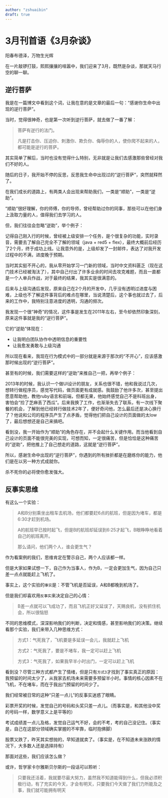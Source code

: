 ```yaml
---
author: "zshuaibin"
draft: true
---
```


# 3月刊首语《3月杂谈》

阳春布德泽，万物生光辉

在一片敲锣打鼓，熙熙攘攘的喧嚣中，我们迎来了3月，既然是杂谈，那就天马行空的聊一聊。

## 逆行菩萨

我是在一篇博文中看到这个词，让我在意的是文章的最后一句：“感谢你生命中出现的逆行菩萨”。

当时，觉得很神奇，也是第一次听到逆行菩萨，就去做了一番了解：

> 菩萨有逆行的法门。
>
> 凡是打击你、压迫你、刺激你、欺负你、侮辱你的人，使你爬不起来的人，都可能是逆行的菩萨。

其实简单了解后，当时也没有觉得什么特别，无非就是让我们去感激那些曾经对我们不好的人。

随后的日子，我开始不停的反思，反思我生命中出现过的“逆行菩萨”，突然就释然了。

在我们成长的道路上，有两类人会出现来帮助我们，一类是“顺助”，一类是“逆助”。

“顺助”很好理解，你的师傅，你的导师，曾经帮助过你的同事，那些可以在他们身上汲取力量的人，值得我们去学习的人。

但，我们往往会忽略“逆助”，举个例子：

记得自己刚入行的时候，曾经被上级安排一个任务，是个很复杂的功能，实时录音，需要去了解自己完全不了解的领域（java + red5 + flex），最终大概前后经历了2个月，终于成功上线。让我意外的是，上级却发了一封邮件，表达了对我开发过程中的不满，进度晚于预期。

当时其实挺不开心的，我从零开始学习一门新的领域，当时中文资料匮乏（现在这门技术已经被淘汰了），其中自己付出了许多业余的时间去攻克难题，而且一直都是一个人单兵作战，对于最终的结果，我其实是很满意的。

后来与上级沟通后发现，原来自己在2个月的开发中，几乎没有透明过进度与困难，上级也不了解这件事背后的难点在哪里，当说清楚后，这个事也就过去了，后来的工作中，我特别注意进度的透明，沟通的频次。

我发现一个很“神奇”的情况，这件事是发生在2011年左右，至今却依然印象深刻，原来这件事就是我的“逆行菩萨”。

它的“逆助”体现在：

* 让我明白团队协作中透明信息的重要性
* 让我愈发勇敢与上级沟通

所以现在看来，我现在行为模式中的一部分就是来源于那次的“不开心”，应该感激那时候出现的“逆行菩萨”。

甚至有的时候，我们需要这样的“逆助”来推自己一把，再举个例子：

2013年的时候，我认识一个做UI设计的朋友，关系也很不错，他和我说过几次，想转行做程序员，感觉写代码，做页面更有成就感。我鼓励了他许多次，甚至提出愿意帮助他，教他ruby语言和前端，但都无果，他始终感觉自己不是科班出身，害怕会“捡了芝麻丢了西瓜”。后来我换了工作，也渐渐失去了联系，有一次线下聚餐的机会，了解到他已经转行做技术2年了，便好奇问他，怎么最后还是决心换行了？他说和公司的程序员产生了点矛盾，觉得他们把自己设计的页面做的太low了，最后想想还是自己来搞吧。

看到没，我一开始作为“顺助”的角色存在，并不会起什么关键作用。而当他看到自己设计的页面不能很完美的实现，可想而知，一定很痛苦，但是恰恰是这种痛苦的“逆助”，把他推上了自己想走的道路，这就是“逆行菩萨”。

所以，感谢生命中出现的“逆行菩萨”，你遇到的所有挫折都是在磨练你的能力，他们是在以另一种方式成就你。

杀不死你的必将使你愈发强大。



## 反事实思维

有这么一个实验：

> A和B分别乘坐出租车去机场，他们都要赶6点的航班，但是因为堵车，都是6:30才赶到机场。
>
> A的航班早已按时起飞，但是B的航班却延误到6:25才起飞，B眼睁睁地看着自己的航班离开。
>
> 那么请问，他们两个人，谁会更生气？

作为看案例的我们，思维肯定在警示自己，两个人应该都一样。

但是大家如果试想一下，自己作为当事人，作为B，一定会更加生气，因为自己只差一点点就能赶上飞机了。

事实上，这个实验的`事实`是：不管飞机是否延误，A和B都晚到机场了。

但是我们却喜欢用`反事实`来决定自己的心情：

> B差一点就可以飞成功了，而且飞机正好又延误了，天赐良机，没有抓住机会，所以很恼怒

不同的思维模式，深深影响我们的判断，决定和情感，甚至影响我们的决策。继续看那个实验，我们来带入几种思维方式：

> 方式1：气死我了，飞机要是多延误一会儿，我就赶上飞机
>
> 方式2：气死我了，要是不堵车，我一定可以赶上飞机
>
> 方式3：气死我了，如果我早半小时出门，一定可以赶上飞机

看到没？尽管三种方式都产生了情绪，但是只有`方式3`才找到了事实真正的原因：我预留的时间太少了，从我家去机场未来需要多预留半小时。事情的核心因素不在飞机，不在堵车，而在于我出门预留的时间少了。

我们经常被日常的这种“只差一点儿”的反事实迷惑了眼睛。

彩票开奖的时候，发觉自己的号码和头奖只差一点儿。（而事实是，和其他没中奖的号码一样，数学意义上是平等的）

考试成绩差一点儿及格，发觉自己运气不好，会的不考，考的自己没记住。（事实是，自己在这部分领域确实掌握的不牢靠，临时抱佛脚）

股票又跌了，昨天其实想抛的，早知道就卖了。（事实是，在不知道未来涨跌的情况下，大多数人还是选择持有）

那面对这些，我们应该怎么做？

或许，哲学家卡尔雅斯贝尔斯的一段话可以聆听：

> 只要我还活着，我就要尽最大努力，虽然我不知道能得到什么，但我必须积极行动，有了充实的今天，才会有明天，只要我们今天做了我们力所能及之事，我们就可能拥有明天	

















